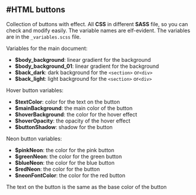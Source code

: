 #HTML buttons
---
Collection of buttons with effect. All **CSS** in different **SASS** file, so you can check and modify easily. The variable names are  elf-evident.
The variables are in the `_variables.scss` file.

Variables for the main document:
* **$body_background**: linear gradient for the background
* **$body_background_01**: linear gradient for the background
* **$back_dark**: dark background for the `<section>` or`<div>`
* **$back_light**: light background for the `<section>` or`<div>`

Hover button variables:
* **$textColor**: color for the text on the button
* **$mainBackground**: the main color of the button
* **$hoverBackground**: the color for the hover effect
* **$hoverOpacity**: the opacity of the hover effect
* **$buttonShadow**: shadow for the button

Neon button variables:
* **$pinkNeon**: the color for the pink button
* **$greenNeon**: the color for the green button
* **$blueNeon**: the color for the blue button
* **$redNeon**: the color for the button
* **$neonFontColor**: the color for the red button

The text on the button is the same as the base color of the button